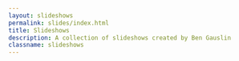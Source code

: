 ```yaml
---
layout: slideshows
permalink: slides/index.html
title: Slideshows
description: A collection of slideshows created by Ben Gauslin
classname: slideshows
---
```

